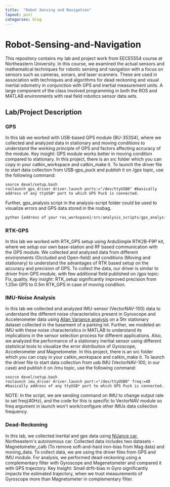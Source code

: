 ```yaml
---
title:  "Robot Sensing and Navigation"
layout: post
categories: blog
---
```


# Robot-Sensing-and-Navigation

This repository contains my lab and project work from EECE5554 course at Northeastern University. In this course, we examined the actual sensors and mathematical techniques for robotic sensing and navigation with a focus on sensors such as cameras, sonars, and laser scanners. These are used in association with techniques and algorithms for dead reckoning and visual inertial odometry in conjunction with GPS and inertial measurement units. A large component of the class involved programming in both the ROS and MATLAB environments with real field robotics sensor data sets. 

## Lab/Project Description

### GPS
In this lab we worked with USB-based GPS module (BU-353S4), where we collected and analyzed data in stationary and moving conditions to understand the working principle of GPS and factors affecting accuracy of the module. Key insight: GPS module works better in moving condition compared to stationary. In this project, there is an src folder which you can copy in your catkin_workspace and catkin_make it. 
To launch the driver file to start data collection from USB-gps_puck and publish it on /gps topic, use the following command:  
```
source devel/setup.bash
roslaunch gps_driver driver.launch ports:="/dev/ttyUSB0" #basically address of any ttyUSB* port to which GPS Puck is connected.
```
Further, gps_analysis script in the analysis-script folder could be used to visualize errors and GPS data stored in the rosbag.

```python
python {address of your ros_workspace}/src/analysis_scripts/gps_analysis.py
```
### RTK-GPS
In this lab we worked with RTK_GPS setup using ArduSimple RTK2B-F9P kit, where we setup our own base-station and RF based communication with the GPS module. We collected and analyzed data from different environments (Occluded and Open-field) and conditions (Moving and stationary) to understand the advantages of RTK based setup on the accuracy and precision of GPS. To collect the data, our driver is similar to driver from GPS module, with few additional field published on /gps topic: Fix_quality. Key insight: RTK_setup significantly improved precision from 1.25m GPS to 0.5m RTK_GPS in case of moving condition.

### IMU-Noise Analysis
In this lab we collected and analyzed IMU-sensor (VectorNAV-100) data to understand the different noise characteristics present in Gyroscope and Accelerometer data using [Allan Variance analysis](https://www.mathworks.com/help/nav/ug/inertial-sensor-noise-analysis-using-allan-variance.html) on a 5hr stationary dataset collected in the basement of a parking lot. Further, we modeled an IMU with these noise characteristics in MATLAB to understand its implications in the sensor selection process for different applications. Also, we analyzed the performance of a stationary inertial sensor using different statistical tools to visualize the error distribution of Gyroscope, Accelerometer and Magnetometer. In this project, there is an src folder which you can copy in your catkin_workspace and catkin_make it. 
To launch the driver file to start data collection from usb IMU (VectorNAV-100, in our case) and publish it on /imu topic, use the following command:  
```
source devel/setup.bash
roslaunch imu_driver driver.launch port:="/dev/ttyUSB0" freq:=40 #basically address of any ttyUSB* port to which GPS Puck is connected.
```
NOTE: In the script, we are sending command on IMU to change output rate to set freq(40Hz), and the code for this is specific to VectorNAV module so freq argument in launch won't work/configure other IMUs data collection frequency. 

### Dead-Reckoning
In this lab, we collected inertial and gps data using [NUance car](https://fieldroboticslab.ece.northeastern.edu/autonomous-car/), Northeastern's autonomous car. Collected data includes two datasets - Magnetometer_calb (To remove soft-and-hard iron-bias from Mag data) and moving_data. To collect data, we are using the driver files from GPS and IMU module. For analysis, we performed dead-reckoning using a complementary filter with Gyroscope and Magenetometer and compared it with GPS trajectory. Key Insight: Small drfit-bias in Gyro significantly impacts the estimated trajectory, when we trust measurements of Gyroscope more than Magnetometer in complementary filter. 
